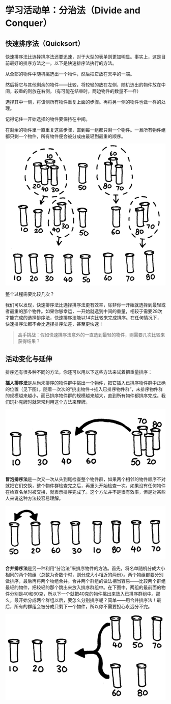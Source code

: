 # 学习活动单：分治法（Divide and Conquer）

## 快速排序法（Quicksort）
快速排序法比选择排序法还要迅速，对于大型的表单则更加明显。事实上，这是目前最好的排序方法之一。以下是快速排序法执行的方法。

从全部的物件中随机挑选出一个物件，然后把它放在天平的一端。

然后将它与其他剩余的物件——比较，将较轻的放在左侧，随机选出的物件放在中间，较重的则放在右侧。（有可能在结束时，两边物件的数量不一样）

选择其中一侧，将该侧所有物件重复上面的步骤。再将另一侧的物件也做一样的处理。

记得记住一开始选择的物件要保持在中间。

在剩余的物件里一直重复这些步骤，直到每一组都只剩一个物件。一旦所有物件组都只剩一个物件，所有物件便会被分成由最轻到最重的顺序。

![](/img/act7img1.png)

整个过程需要比较几次？

我们可以发现，快速排序法比选择排序法更有效率，除非你一开始就选择到最轻或者最重的那个物件。如果你够幸运，一开始就选到中间的重量，相较于需要28次才能完成的选择排序法，快速排序法能以14次比较来完成排序。在任何情况下，快速排序法都不会比选择排序法差，甚至更快速！

> 高手挑战：假如快速排序法意外的一直选到最轻的物件，则需要几次比较来获得结果？

## 活动变化与延伸

排序还有很多种不同的方法，你还可以用以下这些方法来试着把重量排序：

**插入排序法**是从尚未排序的物件群中挑出一个物件，把它插入已排序物件群中正确的位置（见下图）。随着一次次的“挑出物件->插入已排序物件群”，未排序物件群的规模越来越小，而已排序物件群的规模越来越大，直到所有物件都排序完成。我们玩扑克牌时就常常利用这个方法来理牌。

![](/img/act7img2.png)

**冒泡排序法**是一次又一次从头到尾检查整个物件群，如果两个相邻的物件顺序不对就把它们交换，整个物件群检查完之后，再重头开始检查一次。如果没有任何物件在检查名单时被交换，就表示排序完成了。这个方法并不是很有效率，但是对某些人来说这种方法较容易理解。

![](/img/act7img3.png)

**合并排序法**是另一种利用“分治法”来排序物件的方法。首先，将名单随机分成大小相同的两个物组（总数为奇数个时，则分成大小相近的两份）。两个物组都要分别做排序，最后再将两个物组合并。合并两个群组的做法相当容易——比较两个群组最轻的物件，把较轻的那个跳出来放入排序群组中。在下图中，两组的最前面的物件分别是40和60克，所以下一个就把40克的物件挑出来放入已排序群组中。那么，最开始分成两个群组以后，要怎么分别排序呢？简单——用合并排序法！最后，所有的群组会被分成只剩下一个物件，所以你不需要担心永远分不完。

![](/img/act7img4.png)
